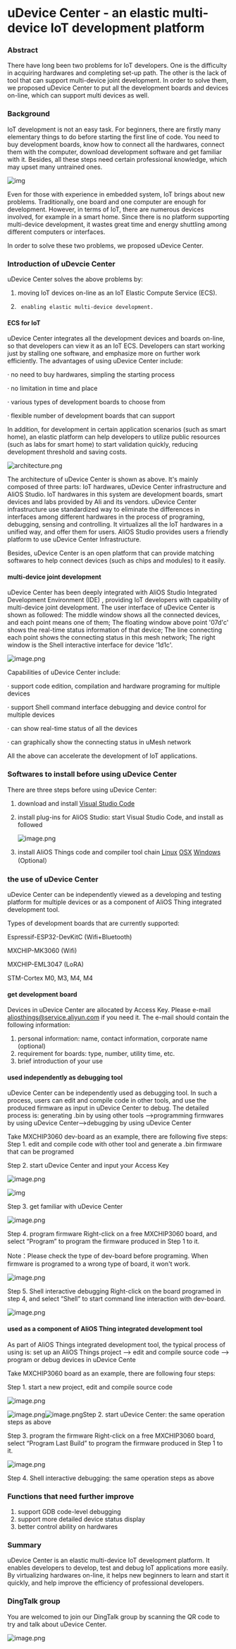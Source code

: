 # uDevice Center - an elastic multi-device IoT development platform

### Abstract

There have long been two problems for IoT developers. One is the difficulty in acquiring hardwares and completing set-up path. The other is the lack of tool that can support multi-device joint development. In order to solve them, we proposed uDevice Center to put all the development boards and devices on-line, which can support multi devices as well. 

### Background

IoT development is not an easy task. For beginners, there are firstly many elementary things to do before starting the first line of code. You need to buy development boards, know how to connect all the hardwares, connect them with the computer, download development software and get familiar with it. Besides, all these steps need certain professional knowledge, which may upset many untrained ones.

![img](https://img.alicdn.com/tfs/TB1C2ximiqAXuNjy1XdXXaYcVXa-1282-959.png)

Even for those with experience in embedded system, IoT brings about new problems. Traditionally, one board and one computer are enough for development. However, in terms of IoT, there are numerous devices involved, for example in a smart home. Since there is no platform supporting multi-device development, it wastes great time and energy shuttling among different computers or interfaces. 

In order to solve these two problems, we proposed uDevice Center.

### Introduction of uDevcie Center

uDevice Center solves the above problems by:

1. moving IoT devices on-line as an IoT Elastic Compute Service (ECS).

2.      enabling elastic multi-device development.

#### ECS for IoT

uDevice Center integrates all the development devices and boards on-line, so that developers can view it as an IoT ECS. Developers can start working just by stalling one software, and emphasize more on further work efficiently. The advantages of using uDevice Center include:

·       no need to buy hardwares, simpling the starting process

·       no limitation in time and place

·       various types of development boards to choose from

·       flexible number of development boards that can support

In addition, for development in certain application scenarios (such as smart home), an elastic platform can help developers to utilize public resources (such as labs for smart home) to start validation quickly, reducing development threshold and saving costs. 

![architecture.png](https://img.alicdn.com/tfs/TB1hdFZoBfH8KJjy1XbXXbLdXXa-5791-3120.png)

The architecture of uDevice Center is shown as above. It's mainly composed of three parts: IoT hardwares, uDevice Center infrastructure and AliOS Studio. IoT hardwares in this system are development boards, smart devices and labs provided by Ali and its vendors. uDevice Center infrastructure use standardized way to eliminate the differences in interfaces among different hardwares in the process of programing, debugging, sensing and controlling. It virtualizes all the IoT hardwares in a unified way, and offer them for users. AliOS Studio provides users a friendly platform to use uDevice Center Infrastructure.

Besides, uDevice Center is an open platform that can provide matching softwares to help connect devices (such as chips and modules) to it easily.

#### multi-device joint development 

uDevice Center has been deeply integrated with AliOS Studio Integrated Development Environment (IDE) , providing IoT developers with capability of multi-device joint development. The user interface of uDevice Center is shown as followed: The middle window shows all the connected devices, and each point means one of them; The floating window above point '07d'c' shows the real-time status information of that device; The line connecting each point shows the connecting status in this mesh network; The right window is the Shell interactive interface for device ‘1d1c'.

![image.png](https://img.alicdn.com/tfs/TB16t8ZoBfH8KJjy1XbXXbLdXXa-3999-2499.png)

Capabilities of uDevice Center include:

·     support code edition, compilation and hardware programing for multiple devices

·      support Shell command interface debugging and device control for multiple devices

·       can show real-time status of all the devices 

·       can graphically show the connecting status in uMesh network

All the above can accelerate the development of IoT applications.

### Softwares to install before using uDevice Center

There are three steps before using uDevice Center: 

1. download and install [Visual Studio Code](https://code.visualstudio.com/download)

2. install plug-ins for AliOS Studio: start Visual Studio Code, and install as followed

   ![image.png](https://img.alicdn.com/tfs/TB1KoTCovDH8KJjy1XcXXcpdXXa-3974-2227.png)

3. install AliOS Things code and compiler tool chain [Linux](https://github.com/alibaba/AliOS-Things/wiki/AliOS-Things-Linux-Environment-Setup) [OSX](https://github.com/alibaba/AliOS-Things/wiki/AliOS-Things-MAC-Environment-Setup) [Windows](https://github.com/alibaba/AliOS-Things/wiki/AliOS-Things-Windows-Environment-Setup) (Optional）

### the use of uDevice Center

uDevice Center can be independently viewed as a developing and testing platform for multiple devices or as a component of AliOS Thing integrated development tool. 

Types of development boards that are currently supported:

Espressif-ESP32-DevKitC (Wifi+Bluetooth)

MXCHIP-MK3060 (Wifi)

MXCHIP-EML3047 (LoRA)

STM-Cortex M0, M3, M4, M4

#### get development board

Devices in uDevice Center are allocated by Access Key. Please e-mail  [aliosthings@service.aliyun.com](mailto:aliosthings@service.aliyun.com)  if you need it. The e-mail should contain the following information: 

1. personal information: name, contact information, corporate name (optional)
2. requirement for boards: type, number, utility time, etc.
3. brief introduction of your use

#### used independently as debugging tool 

uDevice Center can be independently used as debugging tool. In such a process, users can edit and compile code in other tools, and use the produced firmware as input in uDevice Center to debug. The detailed process is: generating .bin by using other tools -->programming firmwares by using uDevice Center-->debugging by using uDevice Center

Take MXCHIP3060 dev-board as an example, there are following five steps:
Step 1. edit and compile code with other tool and generate a .bin firmware that can be programed

Step 2. start uDevice Center and input your Access Key

![image.png](https://img.alicdn.com/tfs/TB1rADfoxrI8KJjy0FpXXb5hVXa-3999-2499.png)

![img](https://img.alicdn.com/tfs/TB1Y9j_or_I8KJjy1XaXXbsxpXa-3999-2508.png)

Step 3. get familiar with uDevice Center

![image.png](https://img.alicdn.com/tfs/TB17k_foxrI8KJjy0FpXXb5hVXa-3999-2497.png)

Step 4. program firmware
Right-click on a free MXCHIP3060 board, and select “Program” to program the firmware produced in Step 1 to it. 

Note：Please check the type of dev-board before programing. When firmware is programed to a wrong type of board, it won't work.

![image.png](https://img.alicdn.com/tfs/TB1OhvEovDH8KJjy1XcXXcpdXXa-3999-2499.png)

Step 5. Shell interactive debugging
Right-click on the board programed in step 4, and select “Shell” to start command line interaction with dev-board.

![image.png](https://img.alicdn.com/tfs/TB1sATfoxrI8KJjy0FpXXb5hVXa-3999-2499.png)

#### used as a component of AliOS Thing integrated development tool

As part of AliOS Things integrated development tool, the typical process of using is: set up an AliOS Things project --> edit and compile source code --> program or debug devices in uDevice Cente

Take MXCHIP3060 board as an example, there are following four steps:

Step 1. start a new project, edit and compile source code

![image.png](https://img.alicdn.com/tfs/TB1d24imiqAXuNjy1XdXXaYcVXa-3999-2499.png)

![image.png](https://img.alicdn.com/tfs/TB18Qn7or_I8KJjy1XaXXbsxpXa-3999-2499.png)![image.png](https://img.alicdn.com/tfs/TB1QwdimiqAXuNjy1XdXXaYcVXa-3999-2499.png)Step 2. start uDevice Center: the same operation steps as above 

Step 3. program the firmware 
Right-click on a free MXCHIP3060 board, select “Program Last Build” to program the firmware produced in Step 1 to it.

![image.png](https://img.alicdn.com/tfs/TB13pbEovDH8KJjy1XcXXcpdXXa-3999-2499.png)

Step 4.  Shell interactive debugging: the same operation steps as above 

### Functions that need further improve

1. support GDB code-level debugging
2. support more detailed device status display
3. better control ability on hardwares

### Summary

uDevice Center is an elastic multi-device IoT development platform. It enables developers to develop, test and debug IoT applications more easily. By virtualizing hardwares on-line, it helps new beginners to learn and start it quickly, and help improve the efficiency of professional developers.

### DingTalk group

You are welcomed to join our DingTalk group by scanning the QR code to try and talk about uDevice Center.

![image.png](https://img.alicdn.com/tfs/TB1VuzJovDH8KJjy1XcXXcpdXXa-750-990.jpg)
